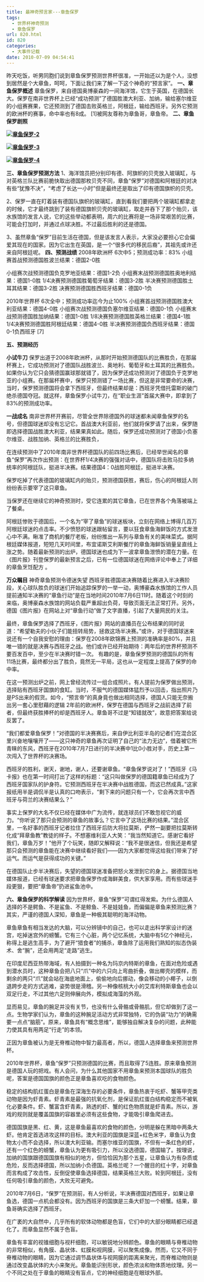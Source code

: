 ```yaml
---
title: 最神奇预言家---章鱼保罗
tags:
  - 世界杯神奇预测
  - 章鱼保罗
url: 820.html
id: 820
categories:
  - 大事件记载
date: 2010-07-09 04:54:41
---
```


昨天吃饭，听男同胞们说到章鱼保罗预测世界杯很准，一开始还以为是个人，没想到居然是个大章鱼，呵呵，下面让我们来了解一下这个神奇的“预言家”。 **一、章鱼保罗概述** 章鱼保罗，来自德国奥博豪森的一间海洋馆，它生于英国，在德国长大。保罗在南非世界杯上已经“成功预测”了德国胜澳大利亚、加纳，输给塞尔维亚的小组赛赛果，它还预测到了德国击败英格兰，阿根廷，输给西班牙。另外它预测的欧洲杯的赛事，命中率也有8成。 \[1\]被网友尊称为章鱼哥，章鱼帝。 **二、章鱼保罗剧照**  
  
**[![](https://res.cloudinary.com/lhybaobei/image/upload/v1563853401/%E7%AB%A0%E9%B1%BC%E4%BF%9D%E7%BD%97-2_dbzcfj.jpg "章鱼保罗-2")](https://res.cloudinary.com/lhybaobei/image/upload/v1563853401/%E7%AB%A0%E9%B1%BC%E4%BF%9D%E7%BD%97-2_dbzcfj.jpg)**  
  
**[![](https://res.cloudinary.com/lhybaobei/image/upload/v1563853399/%E7%AB%A0%E9%B1%BC%E4%BF%9D%E7%BD%97-3_izqhxa.jpg "章鱼保罗-3")](https://res.cloudinary.com/lhybaobei/image/upload/v1563853399/%E7%AB%A0%E9%B1%BC%E4%BF%9D%E7%BD%97-3_izqhxa.jpg)**  
  
 **[![](https://res.cloudinary.com/lhybaobei/image/upload/v1563853397/%E7%AB%A0%E9%B1%BC%E4%BF%9D%E7%BD%97-4_meorbb.jpg "章鱼保罗-4")](https://res.cloudinary.com/lhybaobei/image/upload/v1563853397/%E7%AB%A0%E9%B1%BC%E4%BF%9D%E7%BD%97-4_meorbb.jpg)**   
  
**三、章鱼保罗预测方法** 1、海洋馆员把分别印有德、阿旗帜的贝壳放入玻璃缸，与对英格兰队比赛前脆快取出德国那枚贝壳不同，章鱼“保罗”对德国和阿根廷的对决有些“犹豫不决”，“考虑了长达一小时”但是最终还是取出了印有德国旗帜的贝壳。  
  
  
  
2、保罗一直在盯着装有德国队旗帜的玻璃缸，直到看我们要把两个玻璃缸都拿走的时候，它才最终跳到了装有德国旗帜贝壳的玻璃缸，取走并吞下了那个贻贝，该水族馆的发言人说，它的这些举动都表明，周六的比赛将是一场非常艰苦的比赛，可能会打加时，并通过点球决胜。不过最后胜利的还是德国。  
  
3、虽然章鱼“保罗”目前生活在德国，但是该发言人表示，大家没必要担心它会偏爱其现在的国家。因为它出生在英国，是一个“很多代的移民后裔”，其祖先或许还来自阿根廷呢。 **四、预测战绩** 2008年欧洲杯 6次中5；预测成功率：83% 小组赛首战预测德国胜波兰结果：德国2-0胜  
  
小组赛次战预测德国负克罗地亚结果：德国1-2负 小组赛末战预测德国胜奥地利结果：德国1-0胜 1/4决赛预测德国胜葡萄牙结果：德国3-2胜 半决赛预测德国胜土耳其结果：德国3-2胜 决赛预测德国胜西班牙结果：德国0-1负  
  
2010年世界杯 6次全中；预测成功率迄今为止100% 小组赛首战预测德国胜澳大利亚结果：德国4-0胜 小组赛次战预测德国负塞尔维亚结果：德国0-1负 小组赛末战预测德国胜加纳结果：德国1-0胜 1/8决赛预测德国胜英格兰结果：德国4-1胜 1/4决赛预测德国胜阿根廷结果：德国4-0胜 半决赛预测德国负西班牙结果：德国0-1负西班牙 \[7\]  
  
**五、预测经历**  
  
**小试牛刀** 保罗出道于2008年欧洲杯，从那时开始预测德国队的比赛胜负，在那届杯赛上，它成功预测对了德国队战胜波兰、奥地利、葡萄牙和土耳其的比赛胜负。如果你认为它只会猜德国赢球那就错了，因为保罗还成功预测对了德国负于克罗地亚的小组赛。在那届杯赛中，保罗只预测错了一场比赛，但这是非常要命的决赛，当时，保罗预测德国将会拿下西班牙，但最终结果却是：西班牙凭借托雷斯的破门绝杀德国夺冠。就这样，章鱼保罗小试牛刀，在“职业生涯”首届大赛中，即拿到了83%的预测成功率。  
  
**一战成名** 南非世界杯开赛前，尽管全世界除德国外的球迷都未闻章鱼保罗的名号，但德国球迷却没有忘记它。首战澳大利亚前，他们就将保罗请了出来，保罗随即选择德国战胜澳大利亚，结果果真如此。随后，保罗还成功预测对了德国小负塞尔维亚、战胜加纳、英格兰的比赛胜负，  
  
在连续预测中了2010年南非世界杯德国队的前四场比赛后，已经举世闻名的章鱼“保罗”再次作出预测：在世界杯1/4决赛的强强对话中，德国队将击败马拉多纳统率的阿根廷队，挺进半决赛。结果德国4：0战胜阿根廷，挺进半决赛。  
  
保罗吃掉了代表德国的玻璃缸内的贻贝，预测德国获胜，赛后，伤心的阿根廷人则纷纷表示要宰了这只章鱼。  
  
当保罗还在继续它的神奇预测时，受它连累的其它章鱼，已在世界各个角落被端上了餐桌。  
  
阿根廷惨败于德国后，一个名为“宰了章鱼”的球迷板块，立刻在网络上博得几百万阿根廷球迷的点击率。不少愤怒的球迷跟帖留言，要以狂食章鱼海鲜饭的方式发泄心中不满。瞅准了商机的餐厅老板，纷纷推出一系列与章鱼有关的美味菜式。据阿根廷媒体报道，短短几天时间里，布宜诺斯艾利斯餐厅的章鱼海鲜饭销量呈直线上涨之势。随着最新预测的出炉，德国球迷也成为下一波拿章鱼泄愤的潜在力量。在《图片报》刊登保罗的最新预言之后，已有一位德国球迷在网络评论中奉上了详细的章鱼烹饪配方 。  
  
**万众瞩目** 神奇章鱼预测令德迷失望 西班牙胜德国进决赛随着比赛进入半决赛阶段，关心球队胜负的球迷们开始追踪保罗的一举一动，奥博豪森水族馆的工作人员提前通知半决赛的“章鱼行动”是在当地时间2010年7月6日11时。随着这个时刻的来临，奥博豪森水族馆的网站负载严重超出负荷，导致页面无法正常打开。另外，德国《图片报》在网站上对“章鱼行动”做了文字直播，引起了大量网民的关注。  
  
最终，章鱼保罗选择了西班牙，《图片报》网站的直播员在公布结果的同时说道：“希望勒夫的小伙子们能扭转局势，拯救这场半决赛。”或许，对于德国球迷来说还有一个自我安慰的理由：保罗在2008年欧锦赛上预测的准确率是80%，并且唯一错的就是决赛与西班牙之战。他们或许已经开始期待：两年后的世界杯预测不要百发百中，至少在半决赛时错一次。 有趣的是，章鱼保罗预测的德国队的所有11场比赛，最终都分出了胜负，竟然无一平局，这也从一定程度上提高了保罗的命中率。  
  
在这一预测出炉之前，网上曾经流传过一组合成照片。有人提前为保罗做出预测，选择贴有西班牙国旗的食缸。当时，不服气的德国媒体猛烈予以回击，指出照片乃是PS出来的假货。如今，“预言帝”的真身竟也做出相同选择，德国人只能无奈搬出另一套心里慰藉的逻辑 2年前的欧洲杯，保罗在德国与西班牙之战前选择了前者，但最终获胜捧杯的却是西班牙人。章鱼哥不过是“知错就改”，故意把答案给说反罢了。  
  
“我们都爱章鱼保罗！”对德国的半决赛赛后，来自伊比利亚半岛的记者们在混合区里兴奋地嚷嚷开了——这只神奇的章鱼再次证明了自己的“法力无边”，借着被它所青睐的东风，西班牙在2010年7月7日进行的半决赛中1比0小胜对手，历史上第一次闯入了世界杯的决赛场。  
  
西班牙的胜利，谢天，谢地，谢人，还要谢章鱼。“章鱼保罗说对了！”西班牙《马卡报》也在第一时间打出了这样的标题：“这只叫做保罗的德国籍章鱼已经成为了西班牙国家队的护身符。它预测西班牙在半决赛中战胜德国，而这已然成真。”这家报纸用半是调侃半是认真的口吻表示，“剩下来的问题只有一个，它会再次言中西班牙与荷兰的决赛结果么？”  
  
事实上保罗的大名不仅已经在媒体中广为流传，就连球员们不敢忽视它的威力。“你听说了那只会预测的章鱼的故事么？它言中了这场比赛的结果。”混合区里，一名好事的西班牙记者拉住了西班牙后防大将拉莫斯，俨然一副要把拉莫斯转化成“拜章鱼教”教徒的样子。不想塞维利亚人大笑：“我当然知道它。感谢它看好我们，章鱼万岁！”他开了个玩笑，随即又解释说：“我不是很迷信，但我还是希望那只会预测的章鱼能在决赛中继续看好我们——因为大家都觉得这给我们带来了好运气。而运气是获得成功的关键。”  
  
在德国队止步半决赛后，失望的德国球迷准备把怒火发泄到它的身上。据德国当地媒体报道，已经有球迷要求把章鱼保罗作成海鲜美食，供大家享用。而有些球迷手段更狠，要把“章鱼帝”扔进鲨鱼池中。  
  
**六、章鱼保罗的科学解读** 因为世界杯，章鱼“保罗”可谓红得发紫。为什么德国人选择的不是鳄鱼、不是鲨鱼、不是鲸鱼、不是娃娃鱼，而偏偏是章鱼来预测比赛？其实，严谨的德国人深知，章鱼是一种极其聪明的海洋动物。  
  
章鱼章鱼有相当发达的大脑，可以分辨镜中的自己，也可以走出科学家设计的迷宫，吃掉迷宫外的螃蟹。它有三个心脏，两个记忆系统，大脑中有5亿个神经元，称得上是逃生高手，为了避开“猎食者”的捕杀，章鱼除了运用我们熟知的拟态伪装术、舍“腕”，还会用两足“走路”逃生。  
  
在印度尼西亚热带海域，有人拍摄到一种名为玛京内特斯的章鱼，在面对危险或遇到潜水员时，这种章鱼会把八只“爪”中的六只向上弯曲折叠，做出椰壳的模样，而剩余的两只“爪”就会站在海底地面上，偷偷地向后挪动，像会移动的小椰子，以倒退跨步走的方式逃难，姿势很是滑稽。另一种像核桃大小的艾库利特斯章鱼也会以双足行走，不过其他六足则伸展向外，模拟成海藻的外观。  
  
显而易见，章鱼的腕足并没有关节，也没有什么骨骼或骨骼肌，但它却做到了这一点。生物学家们认为，章鱼的这种腕足活动方式非常独特，它的伪装“功力”的确需要一点点“脑筋”。原来，章鱼具有“概念思维”，能够独自解决复杂的问题，此种能力使其具有用两足“行走”的本领。  
  
正因为章鱼被认为是无脊椎动物中智力最高者，所以，德国人选择章鱼来预测世界杯。  
  
2010年世界杯，章鱼“保罗”只预测德国的比赛，而且取得了5连胜。原来章鱼预测是德国人玩的把戏。有人会问，为什么其他国家不用章鱼来预测本国球队的胜负呢，答案是德国国旗的颜色正是章鱼喜欢吃的食物颜色。  
  
稳定的结构肌红蛋白是章鱼在深海生存的必要条件，章鱼热衷于吃虾、蟹等甲壳类动物是因为虾青素。虾青素是最强的抗氧化剂，是保证肌红蛋白结构稳定而不被氧化必要条件。虾、蟹富含虾青素，熟透的虾、蟹的红色物质就是虾青素。所以，游戏的规则就是覆盖国旗的容器里必须有这些食物，才能吸引章鱼爬进去。  
  
德国国旗是黑、红、黄，这是章鱼最喜欢的食物的颜色，分明是躲在黑暗中两条大虾。他肯定首选进攻这样的目标。澳大利亚的国旗是深蓝+红色米字，章鱼认为食物太小而不会选择，所以澳大利亚输。而塞尔维亚的国旗，不但有一条红色的虾，还有一个红色的螃蟹，章鱼认为更有吸引力，所以没选德国，德国输了。按理说，加纳的国旗跟德国国旗有相似的地方，但恰恰因为那个五星，让章鱼认为有杂质或危险，反而选择德国，所以加纳小负德国。英格兰呢？一个醒目的红十字，对章鱼而言构成了攻击性，反倒促使章鱼选择德国，结果英格兰大败。轮到阿根廷，没有任何吸引章鱼的颜色，大败无可避免。  
  
2010年7月6日，“保罗”在预测前，有人分析说，半决赛德国对西班牙，如果让章鱼选，德国一点机会都没有。因为西班牙的国旗是三条大虾加一个螃蟹。结果，章鱼哥确实选择了西班牙。  
  
在广袤的大自然中，几乎所有的软体动物都是色盲，它们中的大部分眼睛都已经退化了。而章鱼显然不属于色盲。  
  
章鱼有丰富的视锥细胞与视杆细胞，可以敏锐地分辨颜色。章鱼的眼睛与脊椎动物的非常相似，有角膜、晶状体、虹膜和视网膜，可以聚焦成像。然而，它又不同于脊椎动物的眼睛，因为它通过调节晶状体与视网膜的距离来聚光，而脊椎动物则是通过改变晶状体的大小来聚光。章鱼能识别形状，颜色浓淡和物体质地纹理。另一个不同之处在于章鱼的眼睛没有盲点，它的神经细胞是在眼球外部。